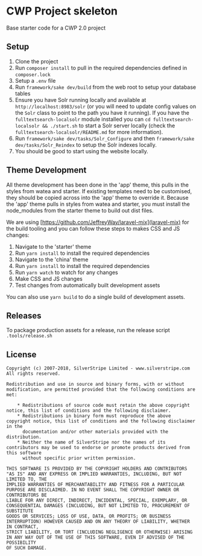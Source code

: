 # CWP Project skeleton

Base starter code for a CWP 2.0 project

## Setup

1. Clone the project
2. Run `composer install` to pull in the required dependencies defined in `composer.lock`
3. Setup a `.env` file
4. Run `framework/sake dev/build` from the web root to setup your database tables
5. Ensure you have Solr running locally and available at `http://localhost:8983/solr` (or you will need to update config values on the `Solr` class to point to the path you have it running). If you have the `fulltextsearch-localsolr` module installed you can `cd fulltextsearch-localsolr && ./start.sh` to start a Solr server locally (check the `fulltextsearch-localsolr/README.md` for more information).
6. Run `framework/sake dev/tasks/Solr_Configure` and then `framework/sake dev/tasks/Solr_Reindex` to setup the Solr indexes locally.
7. You should be good to start using the website locally.

## Theme Development

All theme development has been done in the 'app' theme, this pulls in the styles from watea and starter.
If existing templates need to be customised, they should be copied across into the 'app' theme to override it.
Because the 'app' theme pulls in styles from watea and starter, you must install the node_modules from the starter theme to build out dist files.

We are using [https://github.com/JeffreyWay/laravel-mix](laravel-mix) for the build tooling and you can follow these
steps to makes CSS and JS changes:

1. Navigate to the 'starter' theme
2. Run `yarn install` to install the required dependencies
3. Navigate to the 'china' theme
4. Run `yarn install` to install the required dependencies
5. Run `yarn watch` to watch for any changes
6. Make CSS and JS changes
7. Test changes from automatically built development assets

You can also use `yarn build` to do a single build of development assets.

## Releases

To package production assets for a release, run the release script `.tools/release.sh`

## License

    Copyright (c) 2007-2018, SilverStripe Limited - www.silverstripe.com
    All rights reserved.

    Redistribution and use in source and binary forms, with or without modification, are permitted provided that the following conditions are met:

        * Redistributions of source code must retain the above copyright notice, this list of conditions and the following disclaimer.
        * Redistributions in binary form must reproduce the above copyright notice, this list of conditions and the following disclaimer in the
          documentation and/or other materials provided with the distribution.
        * Neither the name of SilverStripe nor the names of its contributors may be used to endorse or promote products derived from this software
          without specific prior written permission.

    THIS SOFTWARE IS PROVIDED BY THE COPYRIGHT HOLDERS AND CONTRIBUTORS "AS IS" AND ANY EXPRESS OR IMPLIED WARRANTIES, INCLUDING, BUT NOT LIMITED TO, THE
    IMPLIED WARRANTIES OF MERCHANTABILITY AND FITNESS FOR A PARTICULAR PURPOSE ARE DISCLAIMED. IN NO EVENT SHALL THE COPYRIGHT OWNER OR CONTRIBUTORS BE
    LIABLE FOR ANY DIRECT, INDIRECT, INCIDENTAL, SPECIAL, EXEMPLARY, OR CONSEQUENTIAL DAMAGES (INCLUDING, BUT NOT LIMITED TO, PROCUREMENT OF SUBSTITUTE
    GOODS OR SERVICES; LOSS OF USE, DATA, OR PROFITS; OR BUSINESS INTERRUPTION) HOWEVER CAUSED AND ON ANY THEORY OF LIABILITY, WHETHER IN CONTRACT,
    STRICT LIABILITY, OR TORT (INCLUDING NEGLIGENCE OR OTHERWISE) ARISING IN ANY WAY OUT OF THE USE OF THIS SOFTWARE, EVEN IF ADVISED OF THE POSSIBILITY
    OF SUCH DAMAGE.
